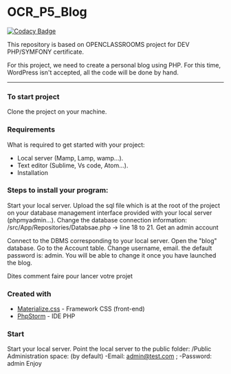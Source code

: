 # OCR_P5_Blog

[![Codacy Badge](https://api.codacy.com/project/badge/Grade/dddb33f99c7446ae848ca60e08ca964d)](https://app.codacy.com/gh/Warhog76/OCR_P5_Blog?utm_source=github.com&utm_medium=referral&utm_content=Warhog76/OCR_P5_Blog&utm_campaign=Badge_Grade_Settings)

This repository is based on OPENCLASSROOMS project for DEV PHP/SYMFONY certificate.

For this project, we need to create a personal blog using PHP.
For this time, WordPress isn't accepted, all the code will be done by hand.

----------------------------------------------------------

### To start project

Clone the project on your machine.

### Requirements

What is required to get started with your project:

- Local server (Mamp, Lamp, wamp...).
- Text editor (Sublime, Vs code, Atom...).
- Installation

### Steps to install your program:

Start your local server.
Upload the sql file which is at the root of the project on your database management interface provided with your local server (phpmyadmin...).
Change the database connection information: /src/App/Repositories/Databsae.php -> line 18 to 21.
Get an admin account

Connect to the DBMS corresponding to your local server.
Open the "blog" database.
Go to the Account table.
Change username, email. the default password is: admin. You will be able to change it once you have launched the blog.

Dites comment faire pour lancer votre projet

### Created with

* [Materialize.css](http://materializecss.com) - Framework CSS (front-end)
* [PhpStorm](https://www.jetbrains.com/fr-fr/phpstorm/) - IDE PHP

### Start

Start your local server.
Point the local server to the public folder: /Public
Administration space: (by default) -Email: admin@test.com ; -Password: admin
Enjoy


